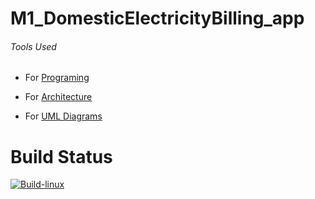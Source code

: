 # M1_DomesticElectricityBilling_app

###### Tools Used
- For [Programing](https://code.visualstudio.com/)

- For [Architecture](https://app.diagrams.net/)

- For [UML Diagrams](https://app.creately.com/diagram/create)

# Build Status
[![Build-linux](https://github.com/Bharathgopal/M1_Teaching_Util/actions/workflows/Build-linux.yml/badge.svg)](https://github.com/Bharathgopal/M1_Teaching_Util/actions/workflows/Build-linux.yml)